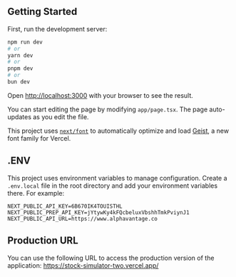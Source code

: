 ## Getting Started

First, run the development server:

```bash
npm run dev
# or
yarn dev
# or
pnpm dev
# or
bun dev
```

Open [http://localhost:3000](http://localhost:3000) with your browser to see the result.

You can start editing the page by modifying `app/page.tsx`. The page auto-updates as you edit the file.

This project uses [`next/font`](https://nextjs.org/docs/app/building-your-application/optimizing/fonts) to automatically optimize and load [Geist](https://vercel.com/font), a new font family for Vercel.

## .ENV
This project uses environment variables to manage configuration. Create a `.env.local` file in the root directory and add your environment variables there. For example:

```
NEXT_PUBLIC_API_KEY=6B670IK4TOUISTHL
NEXT_PUBLIC_PREP_API_KEY=jYtywKy4kFQcbeluxVbshhTmkPviynJ1
NEXT_PUBLIC_API_URL=https://www.alphavantage.co

```

## Production URL

You can use the following URL to access the production version of the application:
https://stock-simulator-two.vercel.app/
